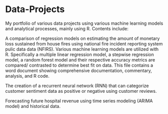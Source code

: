 # Data-Projects
My portfolio of various data projects using various machine learning models and analytical processes, mainly using R. Contents include:

A comparison of regression models on estimating the amount of monetary loss sustained from house fires using national fire incident reporting system pulic data data (NFIRS). Various machine learning models are utilized with R. Specifically a multiple linear regression model, a stepwise regression model, a random forest model and their respective accuracy metrics are compared/ contrasted to determine best fit on data. This file contains a word document showing comprehensive documentation, commentary, analysis, and R code. 

The creation of a recurrent neural network (RNN) that can categorize customer sentiment data as positive or negative using customer reviews. 

Forecasting future hospital revenue using time series modeling (ARIMA model) and historical data. 
